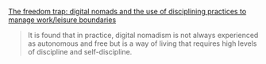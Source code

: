 [The freedom trap: digital nomads and the use of disciplining practices to manage work/leisure boundaries](https://link.springer.com/article/10.1007/s40558-020-00172-4)

> It is found that in practice, digital nomadism is not always experienced as autonomous and free but is a way of living that requires high levels of discipline and self-discipline.
